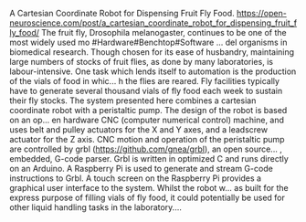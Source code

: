 A Cartesian Coordinate Robot for Dispensing Fruit Fly Food. https://open-neuroscience.com/post/a_cartesian_coordinate_robot_for_dispensing_fruit_fly_food/
The fruit fly, Drosophila melanogaster, continues to be one of the most widely used mo #Hardware#Benchtop#Software ...
del organisms in biomedical research. Though chosen for its ease of husbandry, maintaining large numbers of stocks of fruit flies, as done by many laboratories, is labour-intensive. One task which lends itself to automation is the production of the vials of food in whic...
h the flies are reared. Fly facilities typically have to generate several thousand vials of fly food each week to sustain their fly stocks. The system presented here combines a cartesian coordinate robot with a peristaltic pump. The design of the robot is based on an op...
en hardware CNC (computer numerical control) machine, and uses belt and pulley actuators for the X and Y axes, and a leadscrew actuator for the Z axis. CNC motion and operation of the peristaltic pump are controlled by grbl (https://github.com/gnea/grbl), an open source...
, embedded, G-code parser. Grbl is written in optimized C and runs directly on an Arduino. A Raspberry Pi is used to generate and stream G-code instructions to Grbl. A touch screen on the Raspberry Pi provides a graphical user interface to the system. Whilst the robot w...
as built for the express purpose of filling vials of fly food, it could potentially be used for other liquid handling tasks in the laboratory....
